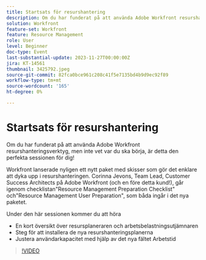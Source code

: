 ```yaml
---
title: Startsats för resurshantering
description: Om du har funderat på att använda Adobe Workfront resurshanteringsverktyg, men inte vet var du ska börja, är detta den perfekta sessionen för dig! Workfront lanserade nyligen ett nytt paket med skisser som gör det enklare att dyka upp i resurshanteringen.
solution: Workfront
feature-set: Workfront
feature: Resource Management
role: User
level: Beginner
doc-type: Event
last-substantial-update: 2023-11-27T00:00:00Z
jira: KT-14561
thumbnail: 3425792.jpeg
source-git-commit: 82fca0bce961c208c41f5e7135bd4b9d9ec92f89
workflow-type: tm+mt
source-wordcount: '165'
ht-degree: 0%

---
```



# Startsats för resurshantering

Om du har funderat på att använda Adobe Workfront resurshanteringsverktyg, men inte vet var du ska börja, är detta den perfekta sessionen för dig!

Workfront lanserade nyligen ett nytt paket med skisser som gör det enklare att dyka upp i resurshanteringen. Corinna Jevons, Team Lead, Customer Success Architects på Adobe Workfront (och en före detta kund!), går igenom checklistan&quot;Resource Management Preparation Checklist&quot; och&quot;Resource Management User Preparation&quot;, som båda ingår i det nya paketet.

Under den här sessionen kommer du att höra

* En kort översikt över resursplaneraren och arbetsbelastningsutjämnaren
* Steg för att installera de nya resurshanteringsplanerna
* Justera användarkapacitet med hjälp av det nya fältet Arbetstid

>[!VIDEO](https://video.tv.adobe.com/v/3425792/?learn=on)
